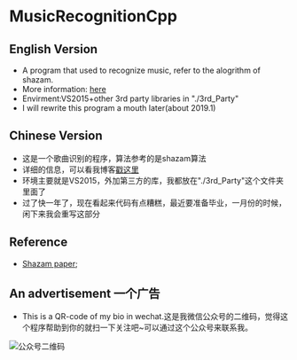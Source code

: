# MusicRecognitionCpp
## English Version
- A program that used to recognize music, refer to the alogrithm of shazam.
- More information: [here](https://blog.csdn.net/King_DJF/article/details/79085004)
- Envirment:VS2015+other 3rd party libraries in "./3rd_Party"
- I will rewrite this program a mouth later(about 2019.1)


## Chinese Version
- 这是一个歌曲识别的程序，算法参考的是shazam算法
- 详细的信息，可以看我博客[戳这里](https://jeffdingzone.com/2018/01/%E5%90%AC%E6%AD%8C%E8%AF%86%E6%9B%B2c%E7%A8%8B%E5%BA%8F%E8%AF%B4%E6%98%8E/)
- 环境主要就是VS2015，外加第三方的库，我都放在"./3rd_Party"这个文件夹里面了
- 过了快一年了，现在看起来代码有点糟糕，最近要准备毕业，一月份的时候，闲下来我会重写这部分

## Reference
- [Shazam paper](http://www.ee.columbia.edu/~dpwe/papers/Wang03-shazam.pdf);

## An advertisement 一个广告
- This is a QR-code of my bio in wechat.这是我微信公众号的二维码，觉得这个程序帮助到你的就扫一下关注吧~可以通过这个公众号来联系我。

![公众号二维码](https://ws1.sinaimg.cn/large/d35f5de2gy1g0m7bpk7hbj2076076gm2.jpg)
